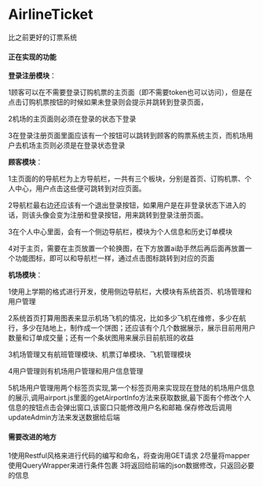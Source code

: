 # AirlineTicket
比之前更好的订票系统



#### 正在实现的功能

**登录注册模块**：

1顾客可以在不需要登录订购机票的主页面（即不需要token也可以访问），但是在点击订购机票按钮的时候如果未登录则会提示并跳转到登录页面，

2机场的主页面则必须在登录的状态下登录

3在登录注册页面里面应该有一个按钮可以跳转到顾客的购票系统主页，而机场用户去机场主页则必须是在登录状态登录

**顾客模块**：

1主页面的的导航栏为上方导航栏，一共有三个板块，分别是首页、订购机票、个人中心，用户点击这些便可跳转到对应页面。

2导航栏最右边还应该有一个退出登录按钮，如果用户是在非登录状态下进入的话，则该头像会变为注册和登录按钮，用来跳转到登录注册页面。

3在个人中心里面，会有一个侧边导航栏，模块为个人信息和历史订单模块

4对于主页，需要在主页放置一个轮换图，在下方放置ai助手然后再后面再放置一个功能图标，即可以和导航栏一样，通过点击图标跳转到对应的页面

**机场模块**：

1使用上学期的格式进行开发，使用侧边导航栏，大模块有系统首页、机场管理和用户管理

2系统首页打算用图表来显示机场飞机的情况，比如多少飞机在维修，多少在航行，多少在陆地上，制作成一个饼图；还应该有个几个数据展示，展示目前用用户数量和订单成交量；还有一个条状图用来展示目前航班的收益

3机场管理又有航班管理模块、机票订单模块、飞机管理模块

4用户管理则有机场用户管理和用户信息管理

5机场用户管理用两个标签页实现,第一个标签页用来实现现在登陆的机场用户信息的展示,调用airport.js里面的getAirportInfo方法来获取数据,最下面有个修改个人信息的按钮点击会弹出窗口,该窗口只能修改用户名和邮箱.保存修改后调用updateAdmin方法来发送数据给后端

#### 需要改进的地方

1使用Restful风格来进行代码的编写和命名，将查询用GET请求
2尽量将mapper使用QueryWrapper来进行条件包裹
3将返回给前端的json数据修改，只返回必要的信息